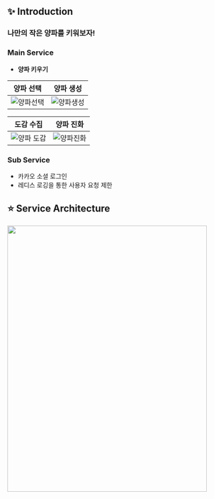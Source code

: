 ## :sparkles: Introduction
### 나만의 작은 양파를 키워보자!

### Main Service
- **양파 키우기**
  
|                                양파 선택                  |                          양파 생성                       |
|:---------------------------------------------------------:|:-------------------------------------------------------:|
|![양파선택](https://github.com/my-little-onion/my-little-onion/assets/86655177/9230425c-7d8a-445d-9cea-8f865fe418b2)|![양파생성](https://github.com/my-little-onion/my-little-onion/assets/86655177/29f6357a-b826-4d39-a7c2-4666d9ef5187)|

|                            도감 수집                       |                          양파 진화                      |
|:---------------------------------------------------------:|:-------------------------------------------------------:|
|![양파 도감](https://github.com/my-little-onion/my-little-onion/assets/86655177/19f46383-2ad3-4dce-9662-de7ebc1189e1)|![양파진화](https://github.com/my-little-onion/my-little-onion/assets/86655177/562c2805-c716-4799-8fa0-2486b93e0803)|

### Sub Service
- 카카오 소셜 로그인
- 레디스 로깅을 통한 사용자 요청 제한

## :star: Service Architecture
<img src = "https://github.com/my-little-onion/my-little-onion/assets/86655177/e3e325b5-01c6-4f5d-b431-fa6383ca0765" width="450" height="600">
